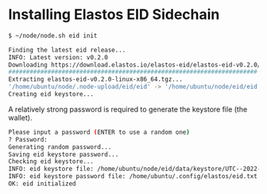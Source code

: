 # Installing Elastos EID Sidechain

```bash
$ ~/node/node.sh eid init
```

```bash
Finding the latest eid release...
INFO: Latest version: v0.2.0
Downloading https://download.elastos.io/elastos-eid/elastos-eid-v0.2.0/elastos-eid-v0.2.0-linux-x86_64.tgz...
###################################################################### 100.0%
Extracting elastos-eid-v0.2.0-linux-x86_64.tgz...
'/home/ubuntu/node/.node-upload/eid/eid' -> '/home/ubuntu/node/eid/eid'
Creating eid keystore...
```

A relatively strong password is required to generate the keystore file (the wallet).

```bash
Please input a password (ENTER to use a random one)
? Password:
Generating random password...
Saving eid keystore password...
Checking eid keystore...
INFO: eid keystore file: /home/ubuntu/node/eid/data/keystore/UTC--2022-05-23T08-18-28.937920124Z--1fbfe55687e5ffa1fb3f5e0caab1ea1679dabf0d
INFO: eid keystore password file: /home/ubuntu/.config/elastos/eid.txt
OK: eid initialized
```
